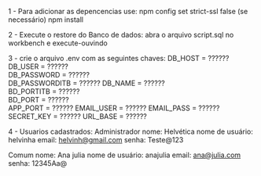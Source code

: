 1 - Para adicionar as depencencias use:
    npm config set strict-ssl false (se necessário)
    npm install

2 - Execute o restore do Banco de dados:
    abra o arquivo script.sql no workbench e execute-ouvindo

3 - crie o arquivo .env com as seguintes chaves:
    DB_HOST        = ??????            
    DB_USER        = ??????            
    DB_PASSWORD    = ??????    
    DB_PASSWORDITB = ?????? 
    DB_NAME        = ??????          
    BD_PORTITB     = ??????     
    BD_PORT        = ??????    
    APP_PORT       = ??????
    EMAIL_USER     = ??????
    EMAIL_PASS     = ??????
    SECRET_KEY     = ??????
    URL_BASE       = ??????


4 - Usuarios cadastrados: 
Administrador 
    nome: Helvética
    nome de usuário: helvinha
    email: helvinh@gmail.com
    senha: Teste@123

Comum
    nome: Ana julia
    nome de usuário: anajulia
    email: ana@julia.com
    senha: 12345Aa@
